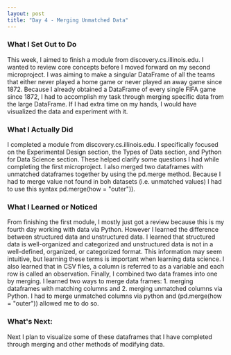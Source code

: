 ```yaml
---
layout: post
title: "Day 4 - Merging Unmatched Data"
---
```


### What I Set Out to Do 

This week, I aimed to finish a module from discovery.cs.illinois.edu. I wanted to review core concepts before I moved forward on my second microproject. I was aiming to make a singular DataFrame of all the teams that either never played a home game or never played an away game since 1872. Because I already obtained a DataFrame of every single FIFA game since 1872, I had to accomplish my task through merging specific data from the large DataFrame. If I had extra time on my hands, I would have visualized the data and experiment with it.

### What I Actually Did 

I completed a module from discovery.cs.illinois.edu. I specifically focused on the Experimental Design section, the Types of Data section, and Python for Data Science section. These helped clarify some questions I had while completing the first microproject. I also merged two dataframes with unmatched dataframes together by using the pd.merge method. Because I had to merge value not found in boh datasets (i.e. unmatched values) I had to use this syntax pd.merge(how = "outer")).

  
### What I Learned or Noticed

From finishing the first module, I mostly just got a review because this is my fourth day working with data via Python. However I learned the difference between structured data and unstructured data. I learned that structured data is well-organized and categorized and unstructured data is not in a well-defined, organized, or categorized format. This information may seem intuitive, but learning these terms is important when learning data science. I also learned that in CSV files, a column is referred to as a variable and each row is called an observation. Finally, I combined two data frames into one by merging. I learned two ways to merge data frames: 1. merging dataframes with matching columns and 2. merging unmatched columns via Python. I had to merge unmatched columns via python and (pd.merge(how = "outer")) allowed me to do so.

### What's Next:

  Next I plan to visualize some of these dataframes that I have completed through merging and other methods of modifying data. 
